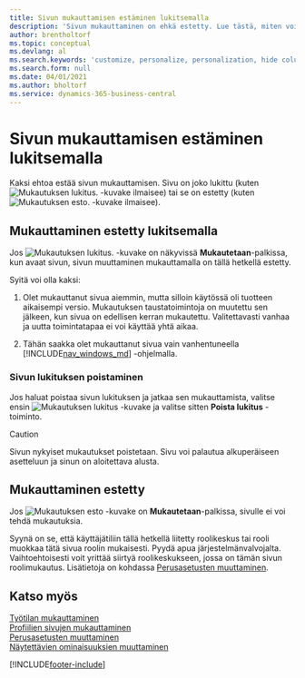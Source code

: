 ```yaml
---
title: Sivun mukauttamisen estäminen lukitsemalla
description: 'Sivun mukauttaminen on ehkä estetty. Lue tästä, miten voit poistaa lukituksen niin, että voit muokata sitä.'
author: brentholtorf
ms.topic: conceptual
ms.devlang: al
ms.search.keywords: 'customize, personalize, personalization, hide columns, remove fields, move fields'
ms.search.form: null
ms.date: 04/01/2021
ms.author: bholtorf
ms.service: dynamics-365-business-central
---
```

# Sivun mukauttamisen estäminen lukitsemalla

Kaksi ehtoa estää sivun mukauttamisen. Sivu on joko lukittu (kuten ![Mukautuksen lukitus.](media/personalization-lock-icon.png "Mukautuksen lukitus") -kuvake ilmaisee) tai se on estetty (kuten ![Mukautuksen esto.](media/personalization-blocked-icon.png "Mukauttaminen estetty") -kuvake ilmaisee).

## Mukauttaminen estetty lukitsemalla

Jos ![Mukautuksen lukitus.](media/personalization-lock-icon.png "Mukautuksen lukitus") -kuvake on näkyvissä **Mukautetaan**-palkissa, kun avaat sivun, sivun muuttaminen mukauttamalla on tällä hetkellä estetty.

<!-- This is because we changed the way personalization works behind the scenes since the last time that you personalized the page. Unfortunately, the old way and new of doing things do not work together.

The page currently includes the last personalization changes that you made. If you want to continue personalizing the page, then you can choose the lock icon and then **Unlock**. Just be aware that if you choose to unlock the page, the current personalization of the page will be cleared, and you will have to start from scratch.
-->

Syitä voi olla kaksi:

1. Olet mukauttanut sivua aiemmin, mutta silloin käytössä oli tuotteen aikaisempi versio. Mukautuksen taustatoimintoja on muutettu sen jälkeen, kun sivua on edellisen kerran mukautettu. Valitettavasti vanhaa ja uutta toimintatapaa ei voi käyttää yhtä aikaa.

2. Tähän saakka olet mukauttanut sivua vain vanhentuneella [!INCLUDE[nav_windows_md](includes/nav_windows_md.md)] -ohjelmalla.

### Sivun lukituksen poistaminen

Jos haluat poistaa sivun lukituksen ja jatkaa sen mukauttamista, valitse ensin ![Mukautuksen lukitus](media/personalization-lock-icon.png "Mukautuksen lukitus") -kuvake ja valitse sitten **Poista lukitus** -toiminto.  

> [!CAUTION]
> Sivun nykyiset mukautukset poistetaan. Sivu voi palautua alkuperäiseen asetteluun ja sinun on aloitettava alusta.  

## Mukauttaminen estetty

Jos ![Mukautuksen esto](media/personalization-blocked-icon.png "Mukauttaminen estetty") -kuvake on **Mukautetaan**-palkissa, sivulle ei voi tehdä mukautuksia.

<!-- Only text is translated, so removing this image for non-English UX reasons.  ![Personalize blocked.](media/personalization-blocked.png "Personalize lock") -->

Syynä on se, että käyttäjätiliin tällä hetkellä liitetty roolikeskus tai rooli muokkaa tätä sivua roolin mukaisesti. Pyydä apua järjestelmänvalvojalta. Vaihtoehtoisesti voit yrittää siirtyä roolikeskukseen, jossa on tämän sivun roolimukautus. Lisätietoja on kohdassa [Perusasetusten muuttaminen](ui-change-basic-settings.md).

## Katso myös

[Työtilan mukauttaminen](ui-personalization-user.md)  
[Profiilien sivujen mukauttaminen](ui-personalization-manage.md)  
[Perusasetusten muuttaminen](ui-change-basic-settings.md)  
[Näytettävien ominaisuuksien muuttaminen](ui-experiences.md)  


[!INCLUDE[footer-include](includes/footer-banner.md)]
